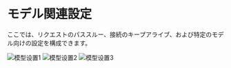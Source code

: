 # モデル関連設定

ここでは、リクエストのパススルー、接続のキープアライブ、および特定のモデル向けの設定を構成できます。

![模型设置1](../../../assets/guide/model-setting-1.png)
![模型设置2](../../../assets/guide/model-setting-2.png)
![模型设置3](../../../assets/guide/model-setting-3.png)